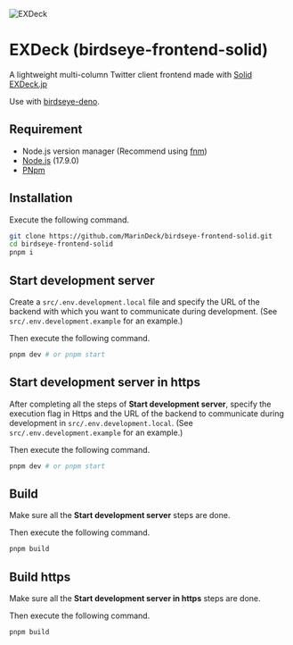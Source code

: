 ![EXDeck](https://user-images.githubusercontent.com/66313777/128413639-b654dffb-e0e7-497a-b376-2c6eb4da5998.gif)

# EXDeck (birdseye-frontend-solid)

A lightweight multi-column Twitter client frontend made with [Solid](https://www.solidjs.com)
[EXDeck.jp](https://exdeck.jp)

Use with [birdseye-deno](https://github.com/MarinDeck/birdseye-deno).

## Requirement

- Node.js version manager (Recommend using [fnm](fnm.vercel.app))
- [Node.js](https://nodejs.org) (17.9.0)
- [PNpm](https://pnpm.io)

## Installation

<!-- 以下のコマンドを実行します。 -->

Execute the following command.

```sh
git clone https://github.com/MarinDeck/birdseye-frontend-solid.git
cd birdseye-frontend-solid
pnpm i
```

## Start development server

<!-- src/.env.development.localファイルを作成し、開発時に通信を行うバックエンドのURLを指定してください。(記入例はsrc/.env.development.exampleを参照してください。) -->

Create a `src/.env.development.local` file and specify the URL of the backend with which you want to communicate during development. (See `src/.env.development.example` for an example.)

<!-- その後、以下のコマンドを実行します。 -->

Then execute the following command.

```sh
pnpm dev # or pnpm start
```

## Start development server in https

<!-- Start development serverの手順をすべて行った上で、src/.env.development.localにHttpsでの実行フラグと開発時に通信を行うバックエンドのURLを指定してください。(記入例はsrc/.env.development.exampleを参照してください。)  -->

After completing all the steps of **Start development server**, specify the execution flag in Https and the URL of the backend to communicate during development in `src/.env.development.local`. (See `src/.env.development.example` for an example.)

<!-- その後、以下のコマンドを実行します。 -->

Then execute the following command.

```sh
pnpm dev # or pnpm start
```

## Build

<!-- Start development serverの手順がすべて行われているかを確認してください。 -->

Make sure all the **Start development server** steps are done.

<!-- その後、以下のコマンドを実行します。 -->

Then execute the following command.

```sh
pnpm build
```

## Build https

<!-- Start development server in httpsの手順がすべて行われているかを確認してください。 -->

Make sure all the **Start development server in https** steps are done.

<!-- その後、以下のコマンドを実行します。 -->

Then execute the following command.

```sh
pnpm build
```
